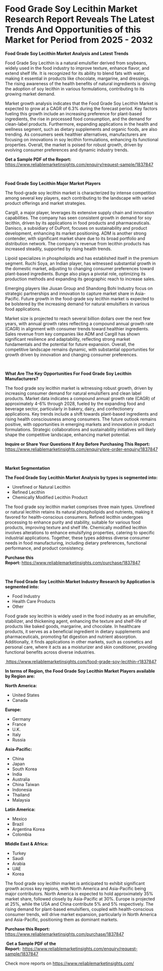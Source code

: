 <p><h1>Food Grade Soy Lecithin Market Research Report Reveals The Latest Trends And Opportunities of this Market for Period from 2025 - 2032</h1></p><p><strong>Food Grade Soy Lecithin Market Analysis and Latest Trends</strong></p>
<p><p>Food Grade Soy Lecithin is a natural emulsifier derived from soybeans, widely used in the food industry to improve texture, enhance flavor, and extend shelf life. It is recognized for its ability to blend fats with water, making it essential in products like chocolate, margarine, and dressings. The rising awareness of the health benefits of natural ingredients is driving the adoption of soy lecithin in various formulations, contributing to its growing market demand.</p><p>Market growth analysis indicates that the Food Grade Soy Lecithin Market is expected to grow at a CAGR of 6.3% during the forecast period. Key factors fueling this growth include an increasing preference for plant-based ingredients, the rise in processed food consumption, and the demand for clean-label products. Furthermore, expanding applications in the health and wellness segment, such as dietary supplements and organic foods, are also trending. As consumers seek healthier alternatives, manufacturers are focusing on innovations in soy lecithin formulations, enhancing its functional properties. Overall, the market is poised for robust growth, driven by evolving consumer preferences and dynamic industry trends.</p></p>
<p><strong>Get a Sample PDF of the Report:&nbsp;</strong> <a href="https://www.reliablemarketinsights.com/enquiry/request-sample/1837847?utm_campaign=3047&utm_medium=2&utm_source=Github&utm_content=ia&utm_term=03042025&utm_id=food-grade-soy-lecithin">https://www.reliablemarketinsights.com/enquiry/request-sample/1837847</a></p>
<p>&nbsp;</p>
<p><strong>Food Grade Soy Lecithin Major Market Players</strong></p>
<p><p>The food-grade soy lecithin market is characterized by intense competition among several key players, each contributing to the landscape with varied product offerings and market strategies. </p><p>Cargill, a major player, leverages its extensive supply chain and innovation capabilities. The company has seen consistent growth in demand for soy lecithin, driven by its applications in food products and pharmaceuticals. Danisco, a subsidiary of DuPont, focuses on sustainability and product development, enhancing its market positioning. ADM is another strong contender, with significant market share due to its broad portfolio and distribution network. The company's revenue from lecithin products has increased steadily, supported by rising health trends.</p><p>Lipoid specializes in phospholipids and has established itself in the premium segment. Ruchi Soya, an Indian player, has witnessed substantial growth in the domestic market, adjusting to changing consumer preferences toward plant-based ingredients. Bunge also plays a pivotal role, optimizing its production methods and expanding its geographic reach to increase sales.</p><p>Emerging players like Jiusan Group and Shandong Bohi Industry focus on strategic partnerships and innovation to capture market share in Asia-Pacific. Future growth in the food-grade soy lecithin market is expected to be bolstered by the increasing demand for natural emulsifiers in various food applications.</p><p>Market size is projected to reach several billion dollars over the next few years, with annual growth rates reflecting a compound annual growth rate (CAGR) in alignment with consumer trends toward healthier ingredients. Sales revenue from key companies like ADM and Cargill has shown significant resilience and adaptability, reflecting strong market fundamentals and the potential for future expansion. Overall, the competitive landscape remains dynamic, with substantial opportunities for growth driven by innovation and changing consumer preferences.</p></p>
<p>&nbsp;</p>
<p><strong>What Are The Key Opportunities For Food Grade Soy Lecithin Manufacturers?</strong></p>
<p><p>The food grade soy lecithin market is witnessing robust growth, driven by increasing consumer demand for natural emulsifiers and clean label products. Market data indicates a compound annual growth rate (CAGR) of approximately 4-6% through 2028, fueled by the expanding food and beverage sector, particularly in bakery, dairy, and confectionery applications. Key trends include a shift towards plant-based ingredients and rising health consciousness among consumers. The future outlook remains positive, with opportunities in emerging markets and innovation in product formulations. Strategic collaborations and sustainability initiatives will likely shape the competitive landscape, enhancing market potential.</p></p>
<p><strong>Inquire or Share Your Questions If Any Before Purchasing This Report:</strong> <a href="https://www.reliablemarketinsights.com/enquiry/pre-order-enquiry/1837847?utm_campaign=3047&utm_medium=2&utm_source=Github&utm_content=ia&utm_term=03042025&utm_id=food-grade-soy-lecithin">https://www.reliablemarketinsights.com/enquiry/pre-order-enquiry/1837847</a></p>
<p>&nbsp;</p>
<p><strong>Market Segmentation</strong></p>
<p><strong>The Food Grade Soy Lecithin Market Analysis by types is segmented into:</strong></p>
<p><ul><li>Unrefined or Natural Lecithin</li><li>Refined Lecithin</li><li>Chemically Modified Lecithin Product</li></ul></p>
<p><p>The food grade soy lecithin market comprises three main types. Unrefined or natural lecithin retains its natural phospholipids and nutrients, making it favored for health-conscious consumers. Refined lecithin undergoes processing to enhance purity and stability, suitable for various food products, improving texture and shelf life. Chemically modified lecithin involves alterations to enhance emulsifying properties, catering to specific industrial applications. Together, these types address diverse consumer needs in food manufacturing, including dietary preferences, functional performance, and product consistency.</p></p>
<p><strong>Purchase this Report:&nbsp;</strong><a href="https://www.reliablemarketinsights.com/purchase/1837847?utm_campaign=3047&utm_medium=2&utm_source=Github&utm_content=ia&utm_term=03042025&utm_id=food-grade-soy-lecithin">https://www.reliablemarketinsights.com/purchase/1837847</a></p>
<p>&nbsp;</p>
<p><strong>The Food Grade Soy Lecithin Market Industry Research by Application is segmented into:</strong></p>
<p><ul><li>Food Industry</li><li>Health Care Products</li><li>Other</li></ul></p>
<p><p>Food grade soy lecithin is widely used in the food industry as an emulsifier, stabilizer, and thickening agent, enhancing the texture and shelf-life of products like baked goods, margarine, and chocolate. In healthcare products, it serves as a beneficial ingredient in dietary supplements and pharmaceuticals, promoting fat digestion and nutrient absorption. Additionally, it finds applications in other markets, such as cosmetics and personal care, where it acts as a moisturizer and skin conditioner, providing functional benefits across diverse industries.</p></p>
<p><a href="https://www.reliablemarketinsights.com/food-grade-soy-lecithin-r1837847?utm_campaign=3047&utm_medium=2&utm_source=Github&utm_content=ia&utm_term=03042025&utm_id=food-grade-soy-lecithin">&nbsp;https://www.reliablemarketinsights.com/food-grade-soy-lecithin-r1837847</a></p>
<p><strong>In terms of Region, the Food Grade Soy Lecithin Market Players available by Region are:</strong></p>
<p>
    <p> <strong> North America: </strong>
        <ul>
            <li>United States</li>
            <li>Canada</li>
        </ul>
        </p> 
    <p> <strong> Europe: </strong>
        <ul>
            <li>Germany</li>
            <li>France</li>
            <li>U.K.</li>
            <li>Italy</li>
            <li>Russia</li>
        </ul>
        </p> 
    <p> <strong> Asia-Pacific: </strong>
        <ul>
            <li>China</li>
            <li>Japan</li>
            <li>South Korea</li>
            <li>India</li>
            <li>Australia</li>
            <li>China Taiwan</li>
            <li>Indonesia</li>
            <li>Thailand</li>
            <li>Malaysia</li>
        </ul>
        </p> 
    <p> <strong> Latin America: </strong>
        <ul>
            <li>Mexico</li>
            <li>Brazil</li>
            <li>Argentina Korea</li>
            <li>Colombia</li>
        </ul>
        </p> 
    <p> <strong> Middle East & Africa: </strong>
        <ul>
            <li>Turkey</li>
            <li>Saudi</li>
            <li>Arabia</li>
            <li>UAE</li>
            <li>Korea</li>
        </ul>
    </p>
    </p>
<p><p>The food grade soy lecithin market is anticipated to exhibit significant growth across key regions, with North America and Asia-Pacific being major contributors. North America is expected to hold approximately 35% market share, followed closely by Asia-Pacific at 30%. Europe is projected at 25%, while the USA and China contribute 5% and 5% respectively. The rising demand for plant-based emulsifiers, coupled with health-conscious consumer trends, will drive market expansion, particularly in North America and Asia-Pacific, positioning them as dominant markets.</p></p>
<p><strong>Purchase this Report: </strong><a href="https://www.reliablemarketinsights.com/purchase/1837847?utm_campaign=3047&utm_medium=2&utm_source=Github&utm_content=ia&utm_term=03042025&utm_id=food-grade-soy-lecithin">https://www.reliablemarketinsights.com/purchase/1837847</a></p>
<p>&nbsp;<strong>Get a Sample PDF of the Report:&nbsp;&nbsp;</strong><a href="https://www.reliablemarketinsights.com/enquiry/request-sample/1837847?utm_campaign=3047&utm_medium=2&utm_source=Github&utm_content=ia&utm_term=03042025&utm_id=food-grade-soy-lecithin">https://www.reliablemarketinsights.com/enquiry/request-sample/1837847</a></p>
<p><strong></strong></p>
<p>Check more reports on <a href="https://www.reliablemarketinsights.com/?utm_campaign=3047&utm_medium=2&utm_source=Github&utm_content=ia&utm_term=03042025&utm_id=food-grade-soy-lecithin">https://www.reliablemarketinsights.com/</a></p>